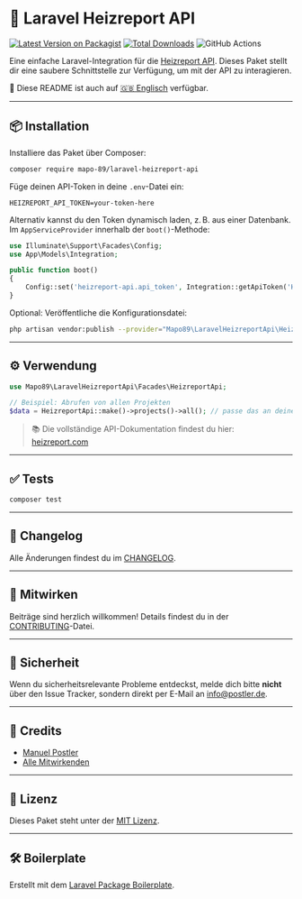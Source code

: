 # 🚀 Laravel Heizreport API

[![Latest Version on Packagist](https://img.shields.io/packagist/v/mapo-89/laravel-heizreport-api.svg?style=flat-square)](https://packagist.org/packages/mapo-89/laravel-heizreport-api)
[![Total Downloads](https://img.shields.io/packagist/dt/mapo-89/laravel-heizreport-api.svg?style=flat-square)](https://packagist.org/packages/mapo-89/laravel-heizreport-api)
![GitHub Actions](https://github.com/mapo-89/laravel-heizreport-api/actions/workflows/main.yml/badge.svg)

Eine einfache Laravel-Integration für die [Heizreport API](https://heizreport.com/hilfethemen/schnittstellen). Dieses Paket stellt dir eine saubere Schnittstelle zur Verfügung, um mit der API zu interagieren.

📖 Diese README ist auch auf [🇬🇧 Englisch](README.md) verfügbar.

---

## 📦 Installation

Installiere das Paket über Composer:

```bash
composer require mapo-89/laravel-heizreport-api
```

Füge deinen API-Token in deine `.env`-Datei ein:

```env
HEIZREPORT_API_TOKEN=your-token-here
```

Alternativ kannst du den Token dynamisch laden, z. B. aus einer Datenbank. Im `AppServiceProvider` innerhalb der `boot()`-Methode:

```php
use Illuminate\Support\Facades\Config;
use App\Models\Integration;

public function boot()
{
    Config::set('heizreport-api.api_token', Integration::getApiToken('Heizreport'));
}
```

Optional: Veröffentliche die Konfigurationsdatei:

```bash
php artisan vendor:publish --provider="Mapo89\LaravelHeizreportApi\HeizreportApiServiceProvider" --tag="config"
```

---

## ⚙️ Verwendung

```php
use Mapo89\LaravelHeizreportApi\Facades\HeizreportApi;

// Beispiel: Abrufen von allen Projekten
$data = HeizreportApi::make()->projects()->all(); // passe das an deinen Anwendungsfall an
```

> 📚 Die vollständige API-Dokumentation findest du hier: [heizreport.com](https://heizreport.com/hilfethemen/schnittstellen)

---

## ✅ Tests

```bash
composer test
```

---

## 📒 Changelog

Alle Änderungen findest du im [CHANGELOG](CHANGELOG.md).

---

## 🤝 Mitwirken

Beiträge sind herzlich willkommen! Details findest du in der [CONTRIBUTING](CONTRIBUTING.md)-Datei.

---

## 🔐 Sicherheit

Wenn du sicherheitsrelevante Probleme entdeckst, melde dich bitte **nicht** über den Issue Tracker, sondern direkt per E-Mail an [info@postler.de](mailto:info@postler.de).

---

## 👥 Credits

- [Manuel Postler](https://github.com/mapo-89)  
- [Alle Mitwirkenden](../../contributors)

---

## 📄 Lizenz

Dieses Paket steht unter der [MIT Lizenz](LICENSE.md).

---

## 🛠️ Boilerplate

Erstellt mit dem [Laravel Package Boilerplate](https://laravelpackageboilerplate.com).
